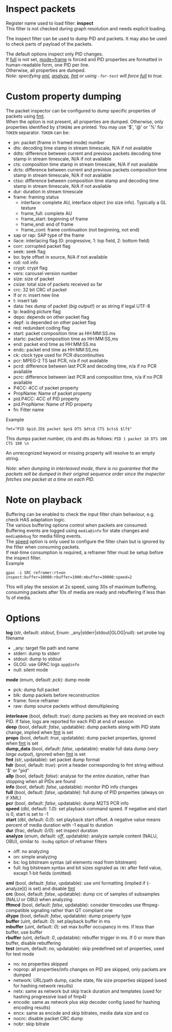 <!-- automatically generated - do not edit, patch gpac/applications/gpac/gpac.c -->

# Inspect packets  
  
Register name used to load filter: __inspect__  
This filter is not checked during graph resolution and needs explicit loading.  
  
The inspect filter can be used to dump PID and packets. It may also be used to check parts of payload of the packets.  
  
The default options inspect only PID changes.  
If [full](#full) is not set, [mode=frame](#mode=frame) is forced and PID properties are formatted in human-readable form, one PID per line.  
Otherwise, all properties are dumped.  
_Note: specifying [xml](#xml), [analyze](#analyze), [fmt](#fmt) or using `-for-test` will force [full](#full) to true._  
  
# Custom property dumping  
  
The packet inspector can be configured to dump specific properties of packets using [fmt](#fmt).  
When the option is not present, all properties are dumped. Otherwise, only properties identified by `$TOKEN$` are printed. You may use '$', '@' or '%' for `TOKEN` separator. `TOKEN` can be:  
* pn: packet (frame in framed mode) number  
* dts: decoding time stamp in stream timescale, N/A if not available  
* ddts: difference between current and previous packets decoding time stamp in stream timescale, N/A if not available  
* cts: composition time stamp in stream timescale, N/A if not available  
* dcts: difference between current and previous packets composition time stamp in stream timescale, N/A if not available  
* ctso: difference between composition time stamp and decoding time stamp in stream timescale, N/A if not available  
* dur: duration in stream timescale  
* frame: framing status  
  * interface: complete AU, interface object (no size info). Typically a GL texture  
  * frame_full: complete AU  
  * frame_start: beginning of frame  
  * frame_end: end of frame  
  * frame_cont: frame continuation (not beginning, not end)  
* sap or rap: SAP type of the frame  
* ilace: interlacing flag (0: progressive, 1: top field, 2: bottom field)  
* corr: corrupted packet flag  
* seek: seek flag  
* bo: byte offset in source, N/A if not available  
* roll: roll info  
* crypt: crypt flag  
* vers: carousel version number  
* size: size of packet  
* csize: total size of packets received so far  
* crc: 32 bit CRC of packet  
* lf or n: insert new line  
* t: insert tab  
* data: hex dump of packet (_big output!_) or as string if legal UTF-8  
* lp: leading picture flag  
* depo: depends on other packet flag  
* depf: is depended on other packet flag  
* red: redundant coding flag  
* start: packet composition time as HH:MM:SS.ms  
* startc: packet composition time as HH:MM:SS,ms  
* end: packet end time as HH:MM:SS.ms  
* endc: packet end time as HH:MM:SS,ms  
* ck: clock type used for PCR discontinuities  
* pcr: MPEG-2 TS last PCR, n/a if not available  
* pcrd: difference between last PCR and decoding time, n/a if no PCR available  
* pcrc: difference between last PCR and composition time, n/a if no PCR available  
* P4CC: 4CC of packet property  
* PropName: Name of packet property  
* pid.P4CC: 4CC of PID property  
* pid.PropName: Name of PID property  
* fn: Filter name  
  
Example
```
fmt="PID $pid.ID$ packet $pn$ DTS $dts$ CTS $cts$ $lf$"
```  
This dumps packet number, cts and dts as follows: `PID 1 packet 10 DTS 100 CTS 108 \n`  
    
An unrecognized keyword or missing property will resolve to an empty string.  
  
_Note: when dumping in interleaved mode, there is no guarantee that the packets will be dumped in their original sequence order since the inspector fetches one packet at a time on each PID._  
  
# Note on playback  
  
Buffering can be enabled to check the input filter chain behaviour, e.g. check HAS adaptation logic.  
The various buffering options control when packets are consumed. Buffering events are logged using `media@info` for state changes and `media@debug` for media filling events.  
The [speed](#speed) option is only used to configure the filter chain but is ignored by the filter when consuming packets.  
If real-time consumption is required, a reframer filter must be setup before the inspect filter.  
Example
```
gpac -i SRC reframer:rt=on inspect:buffer=10000:rbuffer=1000:mbuffer=30000:speed=2
```  
This will play the session at 2x speed, using 30s of maximum buffering, consuming packets after 10s of media are ready and rebuffering if less than 1s of media.  
  

# Options    
  
<a id="log">__log__</a> (str, default: _stdout_, Enum: _any|stderr|stdout|GLOG|null): set probe log filename  
* _any: target file path and name  
* stderr: dump to stderr  
* stdout: dump to stdout  
* GLOG: use GPAC logs `app@info`  
* null: silent mode  
  
<a id="mode">__mode__</a> (enum, default: _pck_): dump mode  
* pck: dump full packet  
* blk: dump packets before reconstruction  
* frame: force reframer  
* raw: dump source packets without demultiplexing  
  
<a id="interleave">__interleave__</a> (bool, default: _true_): dump packets as they are received on each PID. If false, logs are reported for each PID at end of session  
<a id="deep">__deep__</a> (bool, default: _false_, updatable): dump packets along with PID state change, implied when [fmt](#fmt) is set  
<a id="props">__props__</a> (bool, default: _true_, updatable): dump packet properties, ignored when [fmt](#fmt) is set  
<a id="dump_data">__dump_data__</a> (bool, default: _false_, updatable): enable full data dump (_very large output_), ignored when [fmt](#fmt) is set  
<a id="fmt">__fmt__</a> (str, updatable): set packet dump format  
<a id="hdr">__hdr__</a> (bool, default: _true_): print a header corresponding to fmt string without '$' or "pid"  
<a id="allp">__allp__</a> (bool, default: _false_): analyse for the entire duration, rather than stopping when all PIDs are found  
<a id="info">__info__</a> (bool, default: _false_, updatable): monitor PID info changes  
<a id="full">__full__</a> (bool, default: _false_, updatable): full dump of PID properties (always on if XML)  
<a id="pcr">__pcr__</a> (bool, default: _false_, updatable): dump M2TS PCR info  
<a id="speed">__speed__</a> (dbl, default: _1.0_): set playback command speed. If negative and start is 0, start is set to -1  
<a id="start">__start__</a> (dbl, default: _0.0_): set playback start offset. A negative value means percent of media duration with -1 equal to duration  
<a id="dur">__dur__</a> (frac, default: _0/0_): set inspect duration  
<a id="analyze">__analyze__</a> (enum, default: _off_, updatable): analyze sample content (NALU, OBU), similar to `-bsdbg` option of reframer filters  
* off: no analyzing  
* on: simple analyzing  
* bs: log bitstream syntax (all elements read from bitstream)  
* full: log bitstream syntax and bit sizes signaled as `(N)` after field value, except 1-bit fields (omitted)  
  
<a id="xml">__xml__</a> (bool, default: _false_, updatable): use xml formatting (implied if (-analyze]() is set) and disable [fmt](#fmt)  
<a id="crc">__crc__</a> (bool, default: _false_, updatable): dump crc of samples of subsamples (NALU or OBU) when analyzing  
<a id="fftmcd">__fftmcd__</a> (bool, default: _false_, updatable): consider timecodes use ffmpeg-compatible signaling rather than QT compliant one  
<a id="dtype">__dtype__</a> (bool, default: _false_, updatable): dump property type  
<a id="buffer">__buffer__</a> (uint, default: _0_): set playback buffer in ms  
<a id="mbuffer">__mbuffer__</a> (uint, default: _0_): set max buffer occupancy in ms. If less than buffer, use buffer  
<a id="rbuffer">__rbuffer__</a> (uint, default: _0_, updatable): rebuffer trigger in ms. If 0 or more than buffer, disable rebuffering  
<a id="test">__test__</a> (enum, default: _no_, updatable): skip predefined set of properties, used for test mode  
* no: no properties skipped  
* noprop: all properties/info changes on PID are skipped, only packets are dumped  
* network: URL/path dump, cache state, file size properties skipped (used for hashing network results)  
* netx: same as network but skip track duration and templates (used for hashing progressive load of fmp4)  
* encode: same as network plus skip decoder config (used for hashing encoding results)  
* encx: same as encode and skip bitrates, media data size and co  
* nocrc: disable packet CRC dump  
* nobr: skip bitrate  
  
  

